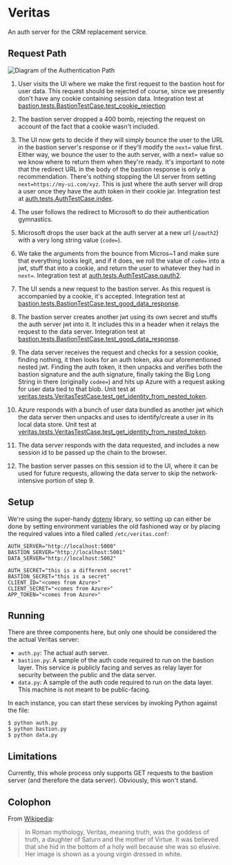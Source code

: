 # Veritas

An auth server for the CRM replacement service.


## Request Path

![Diagram of the Authentication Path](auth-path.png)

1. User visits the UI where we make the first request to the bastion
   host for user data.  This request should be rejected of course, since
   we presently don't have any cookie containing session data.
   Integration test at [bastion.tests.BastionTestCase.test_cookie_rejection](https://github.com/UKTradeInvestment/crm-veritas/blob/master/bastion/tests.py#L31)

2. The bastion server dropped a 400 bomb, rejecting the request on
   account of the fact that a cookie wasn't included.

3. The UI now gets to decide if they will simply bounce the user to
   the URL in the bastion server's response or if they'll modify the
   `next=` value first.  Either way, we bounce the user to the auth
   server, with a next= value so we know where to return them when
   they're ready.
   It's important to note that the redirect URL in the body of the
   bastion response is only a recommendation.  There's nothing
   stopping the UI server from setting `next=https://my-ui.com/xyz`.
   This is just where the auth server will drop a user once they have
   the auth token in their cookie jar.
   Integration test at [auth.tests.AuthTestCase.index](https://github.com/UKTradeInvestment/crm-veritas/blob/master/auth/tests.py#L28).

4. The user follows the redirect to Microsoft to do their authentication
   gymnastics.

5. Microsoft drops the user back at the auth server at a new url
   (`/oauth2`) with a very long string value (`code=`).

6. We take the arguments from the bounce from Micros~1 and make sure
   that everything looks legit, and if it does, we roll the value of
   `code=` into a jwt, stuff that into a cookie, and return the user
   to whatever they had in `next=`.
   Integration test at [auth.tests.AuthTestCase.oauth2](https://github.com/UKTradeInvestment/crm-veritas/blob/master/auth/tests.py#L60).

7. The UI sends a new request to the bastion server.  As this request
   is accompanied by a cookie, it's accepted.
   Integration test at [bastion.tests.BastionTestCase.test_good_data_response](https://github.com/UKTradeInvestment/crm-veritas/blob/master/bastion/tests.py#L62).

8. The bastion server creates another jwt using its own secret and
   stuffs the auth server jwt into it. It includes this in a header when
   it relays the request to the data server.
   Integration test at [bastion.tests.BastionTestCase.test_good_data_response](https://github.com/UKTradeInvestment/crm-veritas/blob/master/bastion/tests.py#L62).
   
9. The data server receives the request and checks for a session cookie,
   finding nothing, it then looks for an auth token, aka our
   aforementioned nested jwt.
   Finding the auth token, it then unpacks and verifies both the bastion
   signature and the auth signature, finally taking the Big Long String
   in there (originally `codee=`) and hits up Azure with a request
   asking for user data tied to that blob.
   Unit test at [veritas.tests.VeritasTestCase.test_get_identity_from_nested_token](https://github.com/UKTradeInvestment/crm-veritas/blob/master/veritas/tests.py#L55).

10. Azure responds with a bunch of user data bundled as another jwt
   which the data server then unpacks and uses to identify/create a user
   in its local data store.
   Unit test at [veritas.tests.VeritasTestCase.test_get_identity_from_nested_token](https://github.com/UKTradeInvestment/crm-veritas/blob/master/veritas/tests.py#L55).

11. The data server responds with the data requested, and includes a new
   session id to be passed up the chain to the browser.

12. The bastion server passes on this session id to the UI, where it can
   be used for future requests, allowing the data server to skip the
   network-intensive portion of step 9.


## Setup

We're using the super-handy [dotenv](https://github.com/theskumar/python-dotenv)
library, so setting up can either be done by setting environment
variables the old fashioned way or by placing the required values into
a filed called `/etc/veritas.conf`:

    AUTH_SERVER="http://localhost:5000"
    BASTION_SERVER="http://localhost:5001"
    DATA_SERVER="http://localhost:5002"

    AUTH_SECRET="this is a different secret"
    BASTION_SECRET="this is a secret"
    CLIENT_ID="<comes from Azure>"
    CLIENT_SECRET="<comes from Azure>"
    APP_TOKEN="<comes from Azure>"


## Running

There are three components here, but only one should be considered the
the actual Veritas server:

* `auth.py`: The actual auth server.
* `bastion.py`: A sample of the auth code required to run on the bastion
  layer.  This service *is* publicly facing and serves as relay layer
  for security between the public and the data server.
* `data.py`: A sample of the auth code required to run on the data
  layer.  This machine is not meant to be public-facing.

In each instance, you can start these services by invoking Python
against the file:

    $ python auth.py
    $ python bastion.py
    $ python data.py


## Limitations

Currently, this whole process only supports GET requests to the bastion
server (and therefore the data server).  Obviously, this won't stand.


## Colophon

From [Wikipedia](https://en.wikipedia.org/wiki/Veritas):

> In Roman mythology, Veritas, meaning truth, was the goddess of truth,
> a daughter of Saturn and the mother of Virtue. It was believed that
> she hid in the bottom of a holy well because she was so elusive. Her
> image is shown as a young virgin dressed in white.

